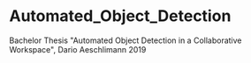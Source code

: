 # Automated_Object_Detection
Bachelor Thesis "Automated Object Detection in a Collaborative Workspace", Dario Aeschlimann 2019
